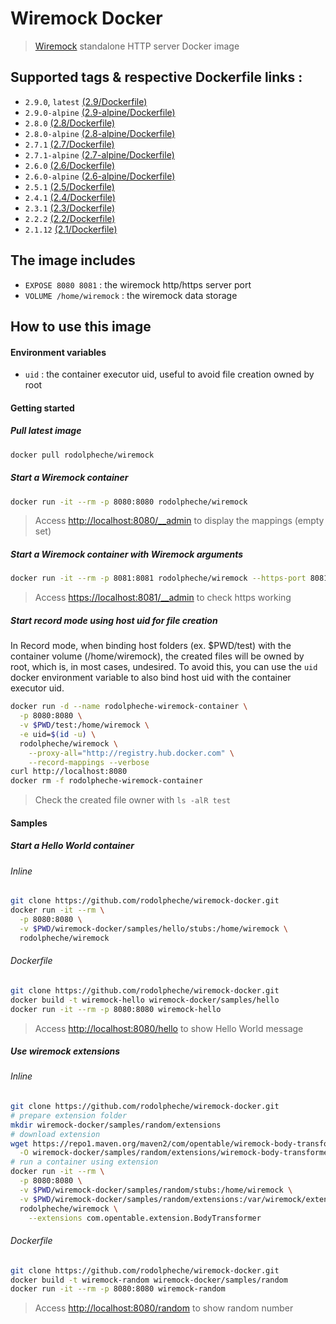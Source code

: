 # Wiremock Docker

> [Wiremock](http://wiremock.org) standalone HTTP server Docker image

## Supported tags & respective Dockerfile links :

- `2.9.0`, `latest` [(2.9/Dockerfile)](https://github.com/rodolpheche/wiremock-docker/blob/2.9.0/Dockerfile)
- `2.9.0-alpine` [(2.9-alpine/Dockerfile)](https://github.com/rodolpheche/wiremock-docker/blob/2.9.0/alpine/Dockerfile)
- `2.8.0` [(2.8/Dockerfile)](https://github.com/rodolpheche/wiremock-docker/blob/2.8.0/Dockerfile)
- `2.8.0-alpine` [(2.8-alpine/Dockerfile)](https://github.com/rodolpheche/wiremock-docker/blob/2.8.0/alpine/Dockerfile)
- `2.7.1` [(2.7/Dockerfile)](https://github.com/rodolpheche/wiremock-docker/blob/2.7.1/Dockerfile)
- `2.7.1-alpine` [(2.7-alpine/Dockerfile)](https://github.com/rodolpheche/wiremock-docker/blob/2.7.1/alpine/Dockerfile)
- `2.6.0` [(2.6/Dockerfile)](https://github.com/rodolpheche/wiremock-docker/blob/2.6.0/Dockerfile)
- `2.6.0-alpine` [(2.6-alpine/Dockerfile)](https://github.com/rodolpheche/wiremock-docker/blob/2.6.0/alpine/Dockerfile)
- `2.5.1` [(2.5/Dockerfile)](https://github.com/rodolpheche/wiremock-docker/blob/2.5.1/Dockerfile)
- `2.4.1` [(2.4/Dockerfile)](https://github.com/rodolpheche/wiremock-docker/blob/2.4.1/Dockerfile)
- `2.3.1` [(2.3/Dockerfile)](https://github.com/rodolpheche/wiremock-docker/blob/2.3.1/Dockerfile)
- `2.2.2` [(2.2/Dockerfile)](https://github.com/rodolpheche/wiremock-docker/blob/2.2.2/Dockerfile)
- `2.1.12` [(2.1/Dockerfile)](https://github.com/rodolpheche/wiremock-docker/blob/2.1.12/Dockerfile)

## The image includes

- `EXPOSE 8080 8081` : the wiremock http/https server port
- `VOLUME /home/wiremock` : the wiremock data storage

## How to use this image

#### Environment variables

- `uid` : the container executor uid, useful to avoid file creation owned by root

#### Getting started

##### Pull latest image

```sh
docker pull rodolpheche/wiremock
```

##### Start a Wiremock container

```sh
docker run -it --rm -p 8080:8080 rodolpheche/wiremock
```

> Access [http://localhost:8080/__admin](http://localhost:8080/__admin) to display the mappings (empty set)

##### Start a Wiremock container with Wiremock arguments

```sh
docker run -it --rm -p 8081:8081 rodolpheche/wiremock --https-port 8081 --verbose
```

> Access [https://localhost:8081/__admin](https://localhost:8081/__admin) to check https working

##### Start record mode using host uid for file creation

In Record mode, when binding host folders (ex. $PWD/test) with the container volume (/home/wiremock), the created files will be owned by root, which is, in most cases, undesired.
To avoid this, you can use the `uid` docker environment variable to also bind host uid with the container executor uid.

```sh
docker run -d --name rodolpheche-wiremock-container \
  -p 8080:8080 \
  -v $PWD/test:/home/wiremock \
  -e uid=$(id -u) \
  rodolpheche/wiremock \
    --proxy-all="http://registry.hub.docker.com" \
    --record-mappings --verbose
curl http://localhost:8080
docker rm -f rodolpheche-wiremock-container
```

> Check the created file owner with `ls -alR test`
 
#### Samples

##### Start a Hello World container

###### Inline

```sh
git clone https://github.com/rodolpheche/wiremock-docker.git
docker run -it --rm \
  -p 8080:8080 \
  -v $PWD/wiremock-docker/samples/hello/stubs:/home/wiremock \
  rodolpheche/wiremock
```

###### Dockerfile

```sh
git clone https://github.com/rodolpheche/wiremock-docker.git
docker build -t wiremock-hello wiremock-docker/samples/hello
docker run -it --rm -p 8080:8080 wiremock-hello
```

> Access [http://localhost:8080/hello](http://localhost:8080/hello) to show Hello World message

##### Use wiremock extensions

###### Inline

```sh
git clone https://github.com/rodolpheche/wiremock-docker.git
# prepare extension folder
mkdir wiremock-docker/samples/random/extensions
# download extension
wget https://repo1.maven.org/maven2/com/opentable/wiremock-body-transformer/1.1.3/wiremock-body-transformer-1.1.3.jar \
  -O wiremock-docker/samples/random/extensions/wiremock-body-transformer-1.1.3.jar
# run a container using extension 
docker run -it --rm \
  -p 8080:8080 \
  -v $PWD/wiremock-docker/samples/random/stubs:/home/wiremock \
  -v $PWD/wiremock-docker/samples/random/extensions:/var/wiremock/extensions \
  rodolpheche/wiremock \
    --extensions com.opentable.extension.BodyTransformer
```

###### Dockerfile

```sh
git clone https://github.com/rodolpheche/wiremock-docker.git
docker build -t wiremock-random wiremock-docker/samples/random
docker run -it --rm -p 8080:8080 wiremock-random
```

> Access [http://localhost:8080/random](http://localhost:8080/random) to show random number

